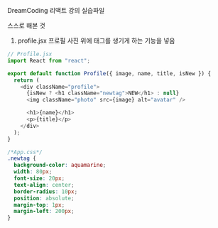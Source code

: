 DreamCoding 리액트 강의 실습파일


스스로 해본 것

1. profile.jsx 프로필 사진 위에 태그를 생기게 하는 기능을 넣음

```js
// Profile.jsx
import React from "react";

export default function Profile({ image, name, title, isNew }) {
  return (
    <div className="profile">
      {isNew ? <h1 className="newtag">NEW</h1> : null}
      <img className="photo" src={image} alt="avatar" />

      <h1>{name}</h1>
      <p>{title}</p>
    </div>
  );
}
```
```css
/*App.css*/
.newtag {
  background-color: aquamarine;
  width: 80px;
  font-size: 20px;
  text-align: center;
  border-radius: 10px;
  position: absolute;
  margin-top: 1px;
  margin-left: 200px;
}
```
